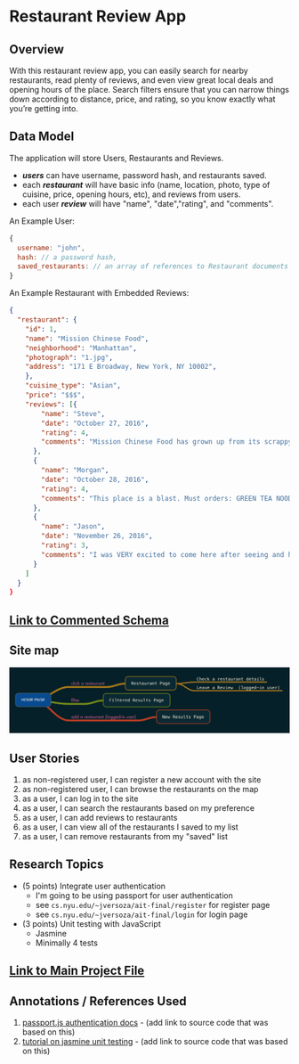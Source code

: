 

# Restaurant Review App 

## Overview

With this restaurant review app, you can easily search for nearby restaurants, read plenty of reviews, and even view great local deals and opening hours of the place. Search filters ensure that you can narrow things down according to distance, price, and rating, so you know exactly what you’re getting into. 


## Data Model

The application will store Users, Restaurants and Reviews.

* ***users*** can have username, password hash, and restaurants saved.
* each ***restaurant*** will have basic info (name, location, photo, type of cuisine, price, opening hours, etc), and reviews from users.
* each user ***review*** will have "name", "date","rating", and "comments".


An Example User:

```javascript
{
  username: "john",
  hash: // a password hash,
  saved_restaurants: // an array of references to Restaurant documents
}
```

An Example Restaurant with Embedded Reviews:

```JSON
{
  "restaurant": {
    "id": 1,
    "name": "Mission Chinese Food",
    "neighborhood": "Manhattan",
    "photograph": "1.jpg",
    "address": "171 E Broadway, New York, NY 10002",
    },
    "cuisine_type": "Asian",
    "price": "$$$",
    "reviews": [{
        "name": "Steve",
        "date": "October 27, 2016",
        "rating": 4,
        "comments": "Mission Chinese Food has grown up from its scrappy Orchard Street days into a big, two story restaurant equipped with a pizza oven, a prime rib cart, and a much broader menu. Yes, it still has all the hits — the kung pao pastrami, the thrice cooked bacon —but chef/proprietor Danny Bowien and executive chef Angela Dimayuga have also added a raw bar, two generous family-style set menus, and showstoppers like duck baked in clay. And you can still get a lot of food without breaking the bank."
      },
      {
        "name": "Morgan",
        "date": "October 28, 2016",
        "rating": 4,
        "comments": "This place is a blast. Must orders: GREEN TEA NOODS, sounds gross (to me at least) but these were incredible!, Kung pao pastrami (but you already knew that), beef tartare was a fun appetizer that we decided to try, the spicy ma po tofu SUPER spicy but delicous, egg rolls and scallion pancake i could have passed on... I wish we would have gone with a larger group, so much more I would have liked to try!"
      },
      {
        "name": "Jason",
        "date": "November 26, 2016",
        "rating": 3,
        "comments": "I was VERY excited to come here after seeing and hearing so many good things about this place. Having read much, I knew going into it that it was not going to be authentic Chinese. The place was edgy, had a punk rock throwback attitude, and generally delivered the desired atmosphere. Things went downhill from there though. The food was okay at best and the best qualities were easily overshadowed by what I believe to be poor decisions by the kitchen staff."
      }
    ]
  }
}
```


## [Link to Commented Schema](db.js) 


## Site map

![a site map](documentation/siteMap.png)

## User Stories 


1. as non-registered user, I can register a new account with the site
2. as non-registered user, I can browse the restaurants on the map
3. as a user, I can log in to the site
4. as a user, I can search the restaurants based on my preference
5. as a user, I can add reviews to restaurants
6. as a user, I can view all of the restaurants I saved to my list
7. as a user, I can remove restaurants from my "saved" list

## Research Topics

* (5 points) Integrate user authentication
    * I'm going to be using passport for user authentication
    * see <code>cs.nyu.edu/~jversoza/ait-final/register</code> for register page
    * see <code>cs.nyu.edu/~jversoza/ait-final/login</code> for login page
* (3 points) Unit testing with JavaScript
    * Jasmine
    * Minimally 4 tests



## [Link to Main Project File](app.js) 


## Annotations / References Used


1. [passport.js authentication docs](http://passportjs.org/docs) - (add link to source code that was based on this)
2. [tutorial on jasmine unit testing](https://jasmine.github.io/) - (add link to source code that was based on this)

